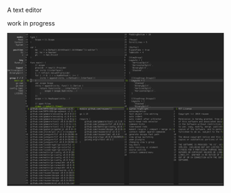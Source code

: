 A text editor

work in progress

![Screenshot](misc/screenshot-2019-09-20.png?raw=true "Screenshot")
